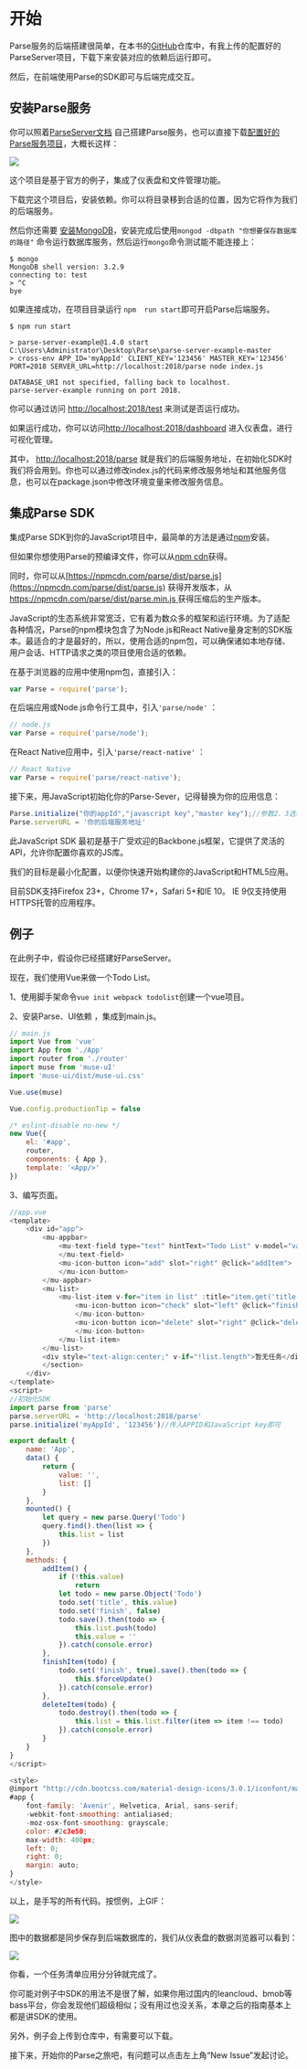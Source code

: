 # 开始

Parse服务的后端搭建很简单，在本书的[GitHub](https://github.com/jaweii/Parse-JavaScript-translation)仓库中，有我上传的配置好的ParseServer项目，下载下来安装对应的依赖后运行即可。

然后，在前端使用Parse的SDK即可与后端完成交互。

## 安装Parse服务

你可以照着[ParseServer文档](http://docs.parseplatform.org/parse-server/guide/) 自己搭建Parse服务，也可以直接下载[配置好的Parse服务项目](https://github.com/jaweii/Parse-JavaScript-translation)，大概长这样：

![](/assets/1.png)

这个项目是基于官方的例子，集成了仪表盘和文件管理功能。

下载完这个项目后，安装依赖。你可以将目录移到合适的位置，因为它将作为我们的后端服务。

然后你还需要 [安装MongoDB](https://www.mongodb.com/download-center#community)，安装完成后使用`mongod -dbpath "你想要保存数据库的路径"` 命令运行数据库服务，然后运行`mongo`命令测试能不能连接上：

```
$ mongo
MongoDB shell version: 3.2.9
connecting to: test
> ^C
bye
```

如果连接成功，在项目目录运行 `npm  run start`即可开启Parse后端服务。

```
$ npm run start

> parse-server-example@1.4.0 start C:\Users\Administrator\Desktop\Parse\parse-server-example-master
> cross-env APP_ID='myAppId' CLIENT_KEY='123456' MASTER_KEY='123456' PORT=2018 SERVER_URL=http://localhost:2018/parse node index.js

DATABASE_URI not specified, falling back to localhost.
parse-server-example running on port 2018.
```

你可以通过访问 [http://localhost:2018/test](http://localhost:2018/test) 来测试是否运行成功。

如果运行成功，你可以访问[http://localhost:2018/dashboard](http://localhost:2018/dashboard) 进入仪表盘，进行可视化管理。

其中， [http://localhost:2018/parse](http://localhost:2018/parse) 就是我们的后端服务地址，在初始化SDK时我们将会用到。你也可以通过修改index.js的代码来修改服务地址和其他服务信息，也可以在package.json中修改环境变量来修改服务信息。

## 集成Parse SDK

集成Parse SDK到你的JavaScript项目中，最简单的方法是通过[npm](https://npmjs.org/parse)安装。

但如果你想使用Parse的预编译文件，你可以从[npm cdn](https://npmcdn.com/)获得。

同时，你可以从[https://npmcdn.com/parse/dist/parse.js](https://npmcdn.com/parse/dist/parse.js) 获得开发版本，从[https://npmcdn.com/parse/dist/parse.min.js ](https://npmcdn.com/parse/dist/parse.min.js)获得压缩后的生产版本。

JavaScript的生态系统非常宽泛，它有着为数众多的框架和运行环境。为了适配各种情况，Parse的npm模块包含了为Node.js和React Native量身定制的SDK版本。最适合的才是最好的，所以，使用合适的npm包，可以确保诸如本地存储、用户会话、HTTP请求之类的项目使用合适的依赖。

在基于浏览器的应用中使用npm包，直接引入：

```js
var Parse = require('parse');
```

在后端应用或Node.js命令行工具中，引入`'parse/node'` ：

```js
// node.js
var Parse = require('parse/node');
```

在React Native应用中，引入`'parse/react-native'` ：

```js
// React Native
var Parse = require('parse/react-native');
```

接下来，用JavaScript初始化你的Parse-Sever，记得替换为你的应用信息：

```js
Parse.initialize("你的appId","javascript key","master key");//参数2、3选填。
Parse.serverURL = '你的后端服务地址'
```

此JavaScript SDK 最初是基于广受欢迎的Backbone.js框架，它提供了灵活的API，允许你配置你喜欢的JS库。

我们的目标是最小化配置，以便你快速开始构建你的JavaScript和HTML5应用。

目前SDK支持Firefox 23+，Chrome 17+，Safari 5+和IE 10。 IE 9仅支持使用HTTPS托管的应用程序。

## 例子

在此例子中，假设你已经搭建好ParseServer。

现在，我们使用Vue来做一个Todo List。

1、使用脚手架命令`vue init webpack todolist`创建一个vue项目。

2、安装Parse、UI依赖 ，集成到main.js。

```js
// main.js
import Vue from 'vue'
import App from './App'
import router from './router'
import muse from 'muse-uI'
import 'muse-ui/dist/muse-ui.css'

Vue.use(muse)

Vue.config.productionTip = false

/* eslint-disable no-new */
new Vue({
    el: '#app',
    router,
    components: { App },
    template: '<App/>'
})
```

3、编写页面。

```js
//app.vue
<template>
    <div id="app">
        <mu-appbar>
            <mu-text-field type="text" hintText="Todo List" v-model="value">
            </mu-text-field>
            <mu-icon-button icon="add" slot="right" @click="addItem">
            </mu-icon-button>
        </mu-appbar>
        <mu-list>
            <mu-list-item v-for="item in list" :title="item.get('title')" :describeText="item.get('finish')?'完成':'未完成'">
                <mu-icon-button icon="check" slot="left" @click="finishItem(item)" :disabled="item.get('finish')">
                </mu-icon-button>
                <mu-icon-button icon="delete" slot="right" @click="deleteItem(item)">
                </mu-icon-button>
            </mu-list-item>
        </mu-list>
        <div style="text-align:center;" v-if="!list.length">暂无任务</div>
        </section>
    </div>
</template>
<script>
//初始化SDK
import parse from 'parse'
parse.serverURL = 'http://localhost:2018/parse'
parse.initialize('myAppId', '123456')//传入APPID和JavaScript key即可

export default {
    name: 'App',
    data() {
        return {
            value: '',
            list: []
        }
    },
    mounted() {
        let query = new parse.Query('Todo')
        query.find().then(list => {
            this.list = list
        })
    },
    methods: {
        addItem() {
            if (!this.value)
                return
            let todo = new parse.Object('Todo')
            todo.set('title', this.value)
            todo.set('finish', false)
            todo.save().then(todo => {
                this.list.push(todo)
                this.value = ''
            }).catch(console.error)
        },
        finishItem(todo) {
            todo.set('finish', true).save().then(todo => {
                this.$forceUpdate()
            }).catch(console.error)
        },
        deleteItem(todo) {
            todo.destroy().then(todo => {
                this.list = this.list.filter(item => item !== todo)
            }).catch(console.error)
        }
    }
}
</script>

<style>
@import "http://cdn.bootcss.com/material-design-icons/3.0.1/iconfont/material-icons.css";
#app {
    font-family: 'Avenir', Helvetica, Arial, sans-serif;
    -webkit-font-smoothing: antialiased;
    -moz-osx-font-smoothing: grayscale;
    color: #2c3e50;
    max-width: 400px;
    left: 0;
    right: 0;
    margin: auto;
}
</style>
```

以上，是手写的所有代码。按惯例，上GIF：

![](/assets/GIF.gif)

图中的数据都是同步保存到后端数据库的，我们从仪表盘的数据浏览器可以看到：

![](/assets/dashboard.png)

你看，一个任务清单应用分分钟就完成了。

你可能对例子中SDK的用法不是很了解，如果你用过国内的leancloud、bmob等bass平台，你会发现他们超级相似；没有用过也没关系，本章之后的指南基本上都是讲SDK的使用。

另外，例子会上传到仓库中，有需要可以下载。

接下来，开始你的Parse之旅吧，有问题可以点击左上角“New Issue”发起讨论。

